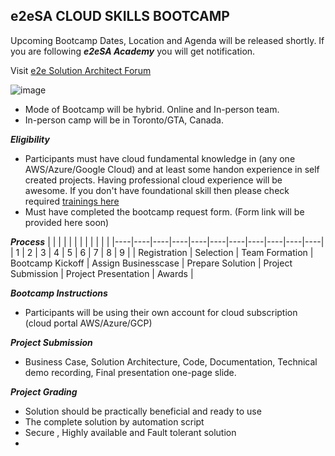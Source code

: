 ## e2eSA CLOUD SKILLS BOOTCAMP 

Upcoming Bootcamp Dates, Location and Agenda will be released shortly.
If you are following ***e2eSA Academy*** you will get notification. 

Visit [e2e Solution Architect Forum](https://e2esolutionarchitect.com/)

![image](https://user-images.githubusercontent.com/62712515/213931902-aa4143d0-760f-4fd4-9886-7d7d99ef9ec4.png)

- Mode of Bootcamp will be hybrid. Online and In-person team. 
- In-person camp will be in Toronto/GTA, Canada.

***Eligibility***

- Participants must have cloud fundamental knowledge in (any one AWS/Azure/Google Cloud) and at least some handon experience in self created projects. Having professional cloud experience will be awesome. If you don't have foundational skill then please check required [trainings here](https://github.com/e2eSolutionArchitect/academy/blob/main/README.md)
- Must have completed the bootcamp request form. (Form link will be provided here soon)

***Process***
|    |    |    |    |    |    |    |    |    |    |    |
|----|----|----|----|----|----|----|----|----|----|----|
|  1  |  2  |  3  |  4  |  5  |  6  |  7  |  8  |  9  | 
| Registration  |  Selection  | Team Formation | Bootcamp Kickoff | Assign Businesscase | Prepare Solution | Project Submission | Project Presentation | Awards |  

***Bootcamp Instructions***

- Participants will be using their own account for cloud subscription (cloud portal AWS/Azure/GCP)


***Project Submission***
- Business Case, Solution Architecture, Code, Documentation, Technical demo recording, Final presentation one-page slide.  


***Project Grading***
- Solution should be practically beneficial and ready to use
- The complete solution by automation script
- Secure , Highly available and Fault tolerant solution
- 
